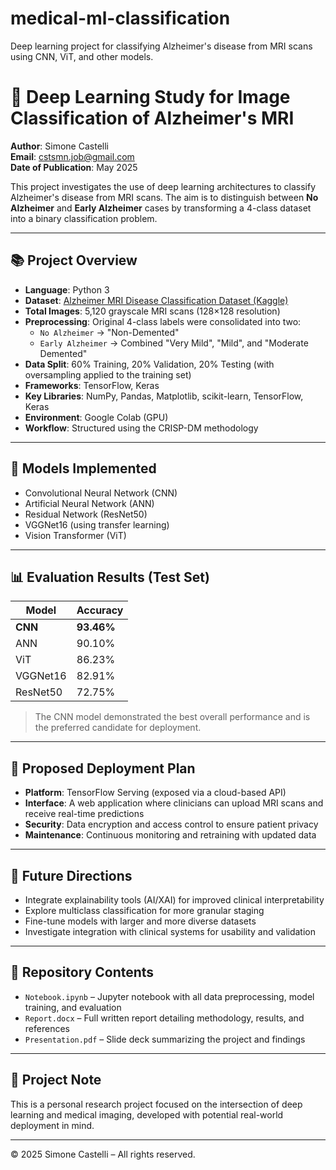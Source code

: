 # medical-ml-classification
Deep learning project for classifying Alzheimer's disease from MRI scans using CNN, ViT, and other models.

# 🧠 Deep Learning Study for Image Classification of Alzheimer's MRI

**Author**: Simone Castelli  
**Email**: cstsmn.job@gmail.com  
**Date of Publication**: May 2025

This project investigates the use of deep learning architectures to classify Alzheimer's disease from MRI scans. The aim is to distinguish between **No Alzheimer** and **Early Alzheimer** cases by transforming a 4-class dataset into a binary classification problem.

---

## 📚 Project Overview

- **Language**: Python 3  
- **Dataset**: [Alzheimer MRI Disease Classification Dataset (Kaggle)](https://www.kaggle.com/datasets/borhanitrash/alzheimer-mri-disease-classification-dataset)  
- **Total Images**: 5,120 grayscale MRI scans (128×128 resolution)  
- **Preprocessing**: Original 4-class labels were consolidated into two:  
  - `No Alzheimer` → "Non-Demented"  
  - `Early Alzheimer` → Combined "Very Mild", "Mild", and "Moderate Demented"  
- **Data Split**: 60% Training, 20% Validation, 20% Testing (with oversampling applied to the training set)  
- **Frameworks**: TensorFlow, Keras  
- **Key Libraries**: NumPy, Pandas, Matplotlib, scikit-learn, TensorFlow, Keras  
- **Environment**: Google Colab (GPU)  
- **Workflow**: Structured using the CRISP-DM methodology

---

## 🔬 Models Implemented

- Convolutional Neural Network (CNN)  
- Artificial Neural Network (ANN)  
- Residual Network (ResNet50)  
- VGGNet16 (using transfer learning)  
- Vision Transformer (ViT)

---

## 📊 Evaluation Results (Test Set)

| Model      | Accuracy |
|------------|----------|
| **CNN**        | **93.46%**   |
| ANN        | 90.10%   |
| ViT        | 86.23%   |
| VGGNet16   | 82.91%   |
| ResNet50   | 72.75%   |

> The CNN model demonstrated the best overall performance and is the preferred candidate for deployment.

---

## 🚀 Proposed Deployment Plan

- **Platform**: TensorFlow Serving (exposed via a cloud-based API)  
- **Interface**: A web application where clinicians can upload MRI scans and receive real-time predictions  
- **Security**: Data encryption and access control to ensure patient privacy  
- **Maintenance**: Continuous monitoring and retraining with updated data

---

## 🔮 Future Directions

- Integrate explainability tools (AI/XAI) for improved clinical interpretability  
- Explore multiclass classification for more granular staging  
- Fine-tune models with larger and more diverse datasets  
- Investigate integration with clinical systems for usability and validation

---

## 📂 Repository Contents

- `Notebook.ipynb` – Jupyter notebook with all data preprocessing, model training, and evaluation  
- `Report.docx` – Full written report detailing methodology, results, and references  
- `Presentation.pdf` – Slide deck summarizing the project and findings

---

## 📜 Project Note

This is a personal research project focused on the intersection of deep learning and medical imaging, developed with potential real-world deployment in mind.

---

© 2025 Simone Castelli – All rights reserved.
